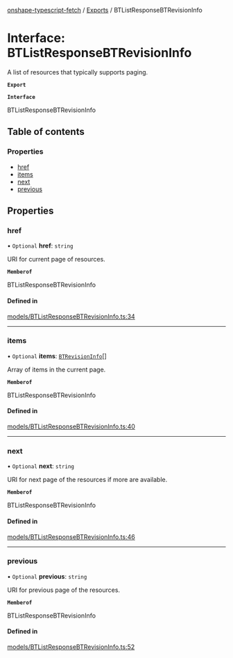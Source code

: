 [onshape-typescript-fetch](../README.md) / [Exports](../modules.md) / BTListResponseBTRevisionInfo

# Interface: BTListResponseBTRevisionInfo

A list of resources that typically supports paging.

**`Export`**

**`Interface`**

BTListResponseBTRevisionInfo

## Table of contents

### Properties

- [href](BTListResponseBTRevisionInfo.md#href)
- [items](BTListResponseBTRevisionInfo.md#items)
- [next](BTListResponseBTRevisionInfo.md#next)
- [previous](BTListResponseBTRevisionInfo.md#previous)

## Properties

### href

• `Optional` **href**: `string`

URI for current page of resources.

**`Memberof`**

BTListResponseBTRevisionInfo

#### Defined in

[models/BTListResponseBTRevisionInfo.ts:34](https://github.com/toebes/onshape-typescript-fetch/blob/3e11ae1/models/BTListResponseBTRevisionInfo.ts#L34)

___

### items

• `Optional` **items**: [`BTRevisionInfo`](BTRevisionInfo.md)[]

Array of items in the current page.

**`Memberof`**

BTListResponseBTRevisionInfo

#### Defined in

[models/BTListResponseBTRevisionInfo.ts:40](https://github.com/toebes/onshape-typescript-fetch/blob/3e11ae1/models/BTListResponseBTRevisionInfo.ts#L40)

___

### next

• `Optional` **next**: `string`

URI for next page of the resources if more are available.

**`Memberof`**

BTListResponseBTRevisionInfo

#### Defined in

[models/BTListResponseBTRevisionInfo.ts:46](https://github.com/toebes/onshape-typescript-fetch/blob/3e11ae1/models/BTListResponseBTRevisionInfo.ts#L46)

___

### previous

• `Optional` **previous**: `string`

URI for previous page of the resources.

**`Memberof`**

BTListResponseBTRevisionInfo

#### Defined in

[models/BTListResponseBTRevisionInfo.ts:52](https://github.com/toebes/onshape-typescript-fetch/blob/3e11ae1/models/BTListResponseBTRevisionInfo.ts#L52)

